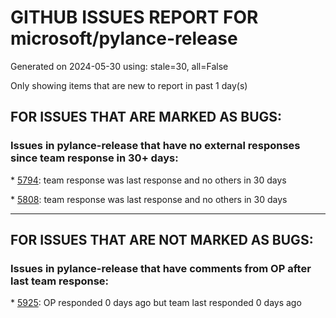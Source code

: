 
# GITHUB ISSUES REPORT FOR microsoft/pylance-release


Generated on 2024-05-30 using: stale=30, all=False


Only showing items that are new to report in past 1 day(s)


## FOR ISSUES THAT ARE MARKED AS BUGS:


### Issues in pylance-release that have no external responses since team response in 30+ days:


\* [5794](https://github.com/microsoft/pylance-release/issues/5794 "How to explicitly specify that Pylance only scans specific a few directories in a large multi-root workspace"): team response was last response and no others in 30 days

\* [5808](https://github.com/microsoft/pylance-release/issues/5808 "parse error on magic statement on ipython mode."): team response was last response and no others in 30 days

---

## FOR ISSUES THAT ARE NOT MARKED AS BUGS:


### Issues in pylance-release that have comments from OP after last team response:


\* [5925](https://github.com/microsoft/pylance-release/issues/5925 "pylance crash: Allocation failed - JavaScript heap out of memory"): OP responded 0 days ago but team last responded 0 days ago

